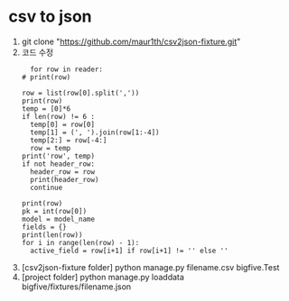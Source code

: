 # csv to json

1. git clone "https://github.com/maur1th/csv2json-fixture.git"
2. 코드 수정
    ```
      for row in reader:
    # print(row)

    row = list(row[0].split(','))
    print(row)
    temp = [0]*6
    if len(row) != 6 :
      temp[0] = row[0]
      temp[1] = (', ').join(row[1:-4])
      temp[2:] = row[-4:]
      row = temp
    print('row', temp)
    if not header_row:
      header_row = row
      print(header_row)
      continue

    print(row)
    pk = int(row[0])
    model = model_name
    fields = {}
    print(len(row))
    for i in range(len(row) - 1):
      active_field = row[i+1] if row[i+1] != '' else ''
      ```
3. [csv2json-fixture folder] python manage.py filename.csv bigfive.Test
4. [project folder] python manage.py loaddata bigfive/fixtures/filename.json